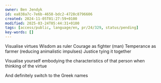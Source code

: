 ```yaml
---
owner: Ben Jendyk
id: ea838a7c-7e6b-4658-bdc2-4728c8796606
created: 2024-11-05T01:27:59+0100
modified: 2025-03-24T05:44:31+0100
tags: [access/public, language/en, pr/24/329, status/pending]
key-words: []
---
```


Visualise virtues
Wisdom as ruler
Courage as fighter (man)
Temperance as farmer (reducing animalistic impulses)
Justice tying it together 

Visualise yourself embodying the characteristics of that person when thinking of the virtue 

And definitely switch to the Greek names 